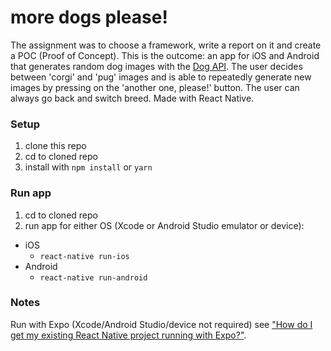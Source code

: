 # more dogs please!
The assignment was to choose a framework, write a report on it and create a POC (Proof of Concept). This is the outcome: an app for iOS and Android that generates random dog images with the [Dog API](https://dog.ceo/dog-api/). The user decides between 'corgi' and 'pug' images and is able to repeatedly generate new images by pressing on the 'another one, please!' button. The user can always go back and switch breed.
Made with React Native.

### Setup
1. clone this repo
2. cd to cloned repo
3. install with ```npm install``` or ```yarn```

### Run app
1. cd to cloned repo
2. run app for either OS (Xcode or Android Studio emulator or device):
  * iOS
    * ```react-native run-ios```
  * Android
    * ```react-native run-android```

### Notes
Run with Expo (Xcode/Android Studio/device not required) see ["How do I get my existing React Native project running with Expo?"](https://docs.expo.io/versions/latest/introduction/faq/#how-do-i-get-my-existing-react).
